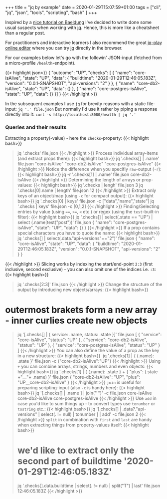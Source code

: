 +++
title = "jq by example"
date = 2020-01-29T15:07:59+01:00
tags = ["cli", "jq", "json", "tools", "scripting", "bash" ]
+++

Inspired by a [nice tutorial on Baeldung][baeldung] I've decided to write done some usual suspects when working with [jq][jq]. Hence, this is more like a cheatsheet than a regular post.
<!--more-->
For practitioners and interactive learners I also recommend the great [jq-play online editor][editor] where you can try [jq][jq] directly in the browser.

For our examples below let's go with the followin' JSON-input (fetched from a micro-profile `/health`-endpoint).

{{< highlight json>}}
{
    "outcome": "UP",
        "checks": [
        {
            "name": "core-isAlive",
            "state": "UP",
            "data": {
                "buildtime": "2020-01-29T12:46:05.183Z",
                "version": "0.0.1-SNAPSHOT",
                "api-versions": "2"
            }
        },
        {
            "name": "core-db2-isAlive",
            "state": "UP",
            "data": {}
        },
        {
            "name": "core-postgres-isAlive",
            "state": "UP",
            "data": {}
        }]
}
{{< /highlight >}}

In the subsequent examples I use `jq` for brevity reasons with a static file-input: `jq '.' file.json`
But normally I'd use it rather by piping a response directly into it: `curl -s http://localhost:8080/health | jq '.'`

### Queries and their results
Extracting a property(-value) - here the `checks`-property:
{{< highlight bash>}}
> jq '.checks' file.json
{{< /highlight >}}
Process individual array-items (and extract props there):
{{< highlight bash>}}
> jq '.checks[] | .name' file.json
"core-isAlive"
"core-db2-isAlive"
"core-postgres-isAlive"
{{< /highlight >}}
Notice the difference when you specifiy `raw`-output (`-r`):
{{< highlight bash>}}
> jq -r '.checks[1] | .name' file.json
core-db2-isAlive
{{< /highlight >}}
Determining the length of arrays or prop-values:
{{< highlight bash>}}
> jq '.checks | lengh' file.json
3
> jq '.checks[0].name | length' file.json
12
{{< /highlight >}}
Extract only keys of an object/map (using `-c` for compact output): 
{{< highlight bash>}}
> jq '.checks[0] | keys' file.json -c 
["data","name","state"]
> jq '.checks | keys' file.json -c
[0,1,2]
{{< /highlight >}}
Finding/Selecting entries by value (using `==`, `>=`, `<` etc.) or regex (using the `test`-built-in filter):
{{< highlight bash>}}
> jq '.checks[] | select(.state == "UP") | select (.name|test("post"))' file.json
{
    "name": "core-postgres-isAlive",
    "state": "UP",
    "data": {}
}
{{< /highlight >}}
If a prop contains special characters you have to quote the name:
{{< highlight bash>}}
> jq '.checks[] | select(.data."api-versions"=="2")' file.json
{
    "name": "core-isAlive",
        "state": "UP",
        "data": {
            "buildtime": "2020-01-29T12:46:05.183Z",
            "version": "0.0.1-SNAPSHOT",
            "api-versions": "2"
        }
}

{{< /highlight >}}
Slicing works by indexing the start/end-point `2:3` (first inclusive, second exclusive) - you can also omit one of the indices i.e. `:3`:
{{< highlight bash>}}
> jq '.checks[2:3]' file.json
{{< /highlight >}}
Change the structure of the output by introducing new objects/arrays:
{{< highlight bash>}}
  # outermost brakets form a new array - inner curlies create new objects
> jq '[.checks[] | { service: .name, status: .state }]' file.json
[
{
    "service": "core-isAlive",
    "status": "UP"
},
{
    "service": "core-db2-isAlive",
    "status": "UP"
},
{
    "service": "core-postgres-isAlive",
    "status": "UP"
}
]
{{< /highlight >}}
You can also define the value of a prop as the key in a new structure:
{{< highlight bash>}}
> jq '.checks[1] | { (.name): .state }' file.json -c
{"core-db2-isAlive":"UP"}
{{< /highlight >}}
Using `+` you can combine arrays, strings, numbers and even objects:
{{< highlight bash>}}
> jq '.checks[1] | { (.name): .state } + { "plus": (.state +"__"+ .name) }' file.json
{
    "core-db2-isAlive": "UP",
    "plus": "UP__core-db2-isAlive"
}
{{< /highlight >}}
`join` is useful for preparing scripting-input (also `-c` is handy here):
{{< highlight bash>}}
> jq '[.checks[] | .name ] | join(" ")' -c file.json
core-isAlive core-db2-isAlive core-postgres-isAlive
{{< /highlight >}}
Use `add` in case you'd like to sum things up - to convert types use `tonumber` or `tostring` etc.:
{{< highlight bash>}}
> jq '[.checks[] | .data?."api-versions" | select(. != null) | tonumber ] | add' -c file.json
2
{{< /highlight >}}
`split` in combination with `first` and `last` are handy when extracting things from property-values itself:
{{< highlight bash>}}
> # we'd like to extract only the second part of buildtime '2020-01-29T12:46:05.183Z'
> jq '.checks[].data.buildtime | select(. != null) | split("T") | last' file.json
12:46:05.183Z
{{< /highlight >}}

[baeldung]:https://www.baeldung.com/linux/jq-command-json
[jq]:https://stedolan.github.io/jq/manual/
[editor]:https://jqplay.org/

